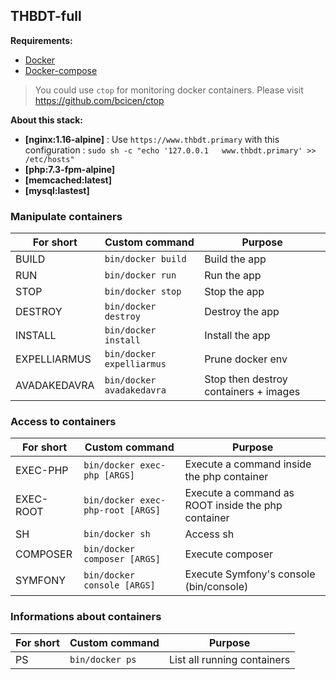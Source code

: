 ## THBDT-full

**Requirements:**

* [Docker](https://www.docker.com/get-docker)
* [Docker-compose](https://docs.docker.com/compose/gettingstarted/)

> You could use ```ctop``` for monitoring docker containers. Please visit https://github.com/bcicen/ctop

**About this stack:**

* **[nginx:1.16-alpine]** :  Use ```https://www.thbdt.primary``` with this configuration : ```sudo sh -c "echo '127.0.0.1   www.thbdt.primary' >> /etc/hosts"```
* **[php:7.3-fpm-alpine]** 
* **[memcached:latest]** 
* **[mysql:lastest]**

### Manipulate containers

| **For short** | **Custom command**                  | **Purpose**                          |
|---------------|-------------------------------------|---------------------------------------|
| BUILD         | ```bin/docker build```              | Build the app                         |
| RUN           | ```bin/docker run```                | Run the app                           |
| STOP          | ```bin/docker stop```               | Stop the app                          |
| DESTROY       | ```bin/docker destroy```            | Destroy the app                       |
| INSTALL       | ```bin/docker install```            | Install the app                       |
| EXPELLIARMUS  | ```bin/docker expelliarmus```       | Prune docker env                      |
| AVADAKEDAVRA  | ```bin/docker avadakedavra```       | Stop then destroy containers + images |

### Access to containers

| **For short** | **Custom command**                    | **Purpose**                                            |
|---------------|---------------------------------------|--------------------------------------------------------|
| EXEC-PHP      | ```bin/docker exec-php [ARGS]```      | Execute a command inside the php container             |
| EXEC-ROOT     | ```bin/docker exec-php-root [ARGS]``` | Execute a command as ROOT inside the php container     |
| SH            | ```bin/docker sh```                   | Access sh                                              |
| COMPOSER      | ```bin/docker composer [ARGS]```      | Execute composer                                       |
| SYMFONY       | ```bin/docker console [ARGS]```       | Execute Symfony's console (bin/console)                |

### Informations about containers

| **For short** | **Custom command**                           | **Purpose**                           |
|---------------|----------------------------------------------|---------------------------------------|
| PS            | ```bin/docker ps```                          | List all running containers           |
